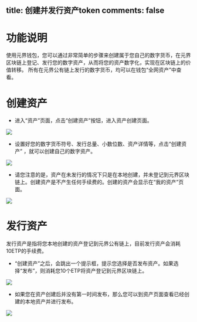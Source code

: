 title: 创建并发行资产token
comments: false
---

# 功能说明
使用元界钱包，您可以通过非常简单的步骤来创建属于您自己的数字货币，在元界区块链上登记、发行您的数字资产，从而将您的资产数字化，实现在区块链上的价值转移。
所有在元界公有链上发行的数字货币，均可以在钱包“全网资产”中查看。

# 创建资产
-  进入“资产”页面，点击“创建资产”按钮，进入资产创建页面。

![](/images/i/flByWqU.png)
- 设置好您的数字货币符号、发行总量、小数位数、资产详情等，点击“创建资产” ，就可以创建自己的数字资产。

![](/images/i/zSup9QO.png)
- 请您注意的是，资产在未发行的情况下只是在本地创建，并未登记到元界区块链上。创建资产是不产生任何手续费的。创建的资产会显示在“我的资产”页面。

![](/images/i/HUbBXcQ.png)

# 发行资产
发行资产是指将您本地创建的资产登记到元界公有链上，目前发行资产会消耗10ETP的手续费。
- “创建资产”之后，会跳出一个提示框，提示您选择是否发布资产。如果选择“发布”，则消耗您10个ETP将资产登记到元界区块链上。

![](/images/i/dXyqjD7.png)
- 如果您在资产创建后并没有第一时间发布，那么您可以到资产页面查看已经创建的本地资产并进行发布。

![](/images/i/h0riaBl.png)


